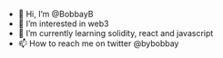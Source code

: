- 👋 Hi, I’m @BobbayB
- 👀 I’m interested in web3
- 🌱 I’m currently learning solidity, react and javascript
- 📫 How to reach me on twitter @bybobbay

<!---
BobbayB/BobbayB is a ✨ special ✨ repository because its `README.md` (this file) appears on your GitHub profile.
You can click the Preview link to take a look at your changes.
--->
